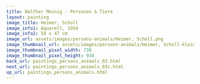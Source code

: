 ```yaml
---
title: Walther Meinig - Personen & Tiere
layout: painting
image_title: Heimer, Scholl
image_info1: Aquarell, 1954
image_info2: 58 x 47 cm
image_url: assets/images/persons-animals/Heimer, Scholl.png
image_thumbnail_url: assets/images/persons-animals/Heimer, Scholl-klein.png
image_thumbnail_pixel_width: 730
image_thumbnail_pixel_height: 934
back_url: paintings_persons_animals_03.html
next_url: paintings_persons_animals_03c.html
up_url: paintings_persons_animals.html
---
```

